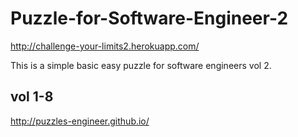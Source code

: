 # Puzzle-for-Software-Engineer-2

http://challenge-your-limits2.herokuapp.com/

This is a simple basic easy puzzle for software engineers vol 2.


## vol 1-8

http://puzzles-engineer.github.io/
